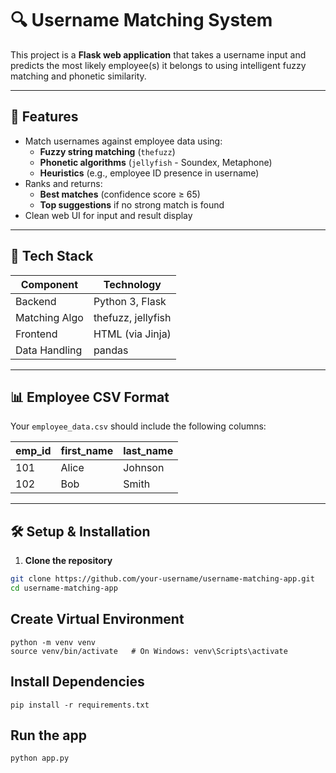 # 🔍 Username Matching System

This project is a **Flask web application** that takes a username input and predicts the most likely employee(s) it belongs to using intelligent fuzzy matching and phonetic similarity.

---

## 🚀 Features

- Match usernames against employee data using:
  - **Fuzzy string matching** (`thefuzz`)
  - **Phonetic algorithms** (`jellyfish` - Soundex, Metaphone)
  - **Heuristics** (e.g., employee ID presence in username)
- Ranks and returns:
  - **Best matches** (confidence score ≥ 65)
  - **Top suggestions** if no strong match is found
- Clean web UI for input and result display

---

## 🧠 Tech Stack

| Component     | Technology        |
|---------------|-------------------|
| Backend       | Python 3, Flask   |
| Matching Algo | thefuzz, jellyfish|
| Frontend      | HTML (via Jinja)  |
| Data Handling | pandas            |

---

## 📊 Employee CSV Format

Your `employee_data.csv` should include the following columns:

| emp_id | first_name | last_name |
|--------|------------|-----------|
| 101    | Alice      | Johnson   |
| 102    | Bob        | Smith     |

---

## 🛠️ Setup & Installation

1. **Clone the repository**
```bash
git clone https://github.com/your-username/username-matching-app.git
cd username-matching-app
```
## Create Virtual Environment
```
python -m venv venv
source venv/bin/activate   # On Windows: venv\Scripts\activate
```
## Install Dependencies
```
pip install -r requirements.txt
```
## Run the app

```
python app.py
```
